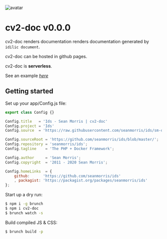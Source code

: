 ![avatar](https://avatars3.githubusercontent.com/u/640101?s=80&v=4)

# cv2-doc v0.0.0

cv2-doc renders documentation renders documentation generated by `idilic document`.

cv2-doc can be hosted in github pages.

cv2-doc is **serverless**.

See an example [*here*](http://docs.ksqlc.seanmorr.is/)

## Getting started

Set up your app/Config.js file:

```js
export class Config {}

Config.title   = 'Ids - Sean Morris | cv2-doc'
Config.project = 'Ids'
Config.source  = 'https://raw.githubusercontent.com/seanmorris/ids/sm-dynamic-docs/asset/documentation.jsv';

Config.sourceRoot = 'https://github.com/seanmorris/ids/blob/master/';
Config.repository = 'seanmorris/ids';
Config.tagline    = 'The PHP + Docker Framework';

Config.author     = 'Sean Morris';
Config.copyright  = '2011 - 2020 Sean Morris';

Config.homeLinks  = {
	github:      'https://github.com/seanmorris/ids'
	, packagist: 'https://packagist.org/packages/seanmorris/ids'
};

```

Start up a dry run:

```bash
$ npm i -g brunch
$ npm i cv2-doc
$ brunch watch -s
```

Build compiled JS & CSS:

```bash
$ brunch build -p
```
